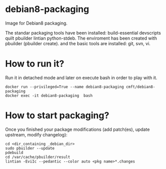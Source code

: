 # debian8-packaging
Image for Debian8 packaging.

The standar packaging tools have been installed: build-essential devscripts quilt pbuilder lintian python-stdeb.
The enviroment has been created with pbuilder (pbuilder create).
and the basic tools are installed: git, svn, vi.

# How to run it?
Run it in detached mode and later on execute bash in order to play with it.

~~~~
docker run --privileged=True --name debian8-packaging cmft/debian8-packaging
docker exec -it debian8-packaging  bash
~~~~

# How to start packaging?

Once you finished your package modifications (add patch(es), update upstream, modify changelog):
~~~~
cd <dir_containing _debian_dir>
sudo pbuilder --update
pdebuild
cd /var/cache/pbuilder/result
lintian -EviIc --pedantic --color auto <pkg name>*.changes
~~~~
